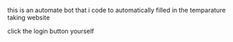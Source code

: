this is an automate bot that i code to automatically filled in the temparature taking website

click the login button yourself 